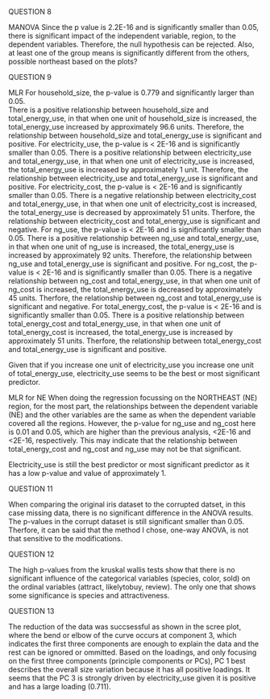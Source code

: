 

QUESTION 8

MANOVA
Since the p value is 2.2E-16 and is significantly smaller than 0.05, 
  there is significant impact of the independent variable, region, 
  to the dependent variables.  Therefore, the null hypothesis can be rejected.
  Also, at least one of the group means is significantly different from the 
  others, possible northeast based on the plots?


QUESTION 9

MLR
For household_size, the p-value is 0.779 and significantly larger than 0.05.  
  There is a positive relationship between household_size and total_energy_use,
  in that when one unit of household_size is increased, the total_energy_use increased by approximately 96.6 units.
  Therefore, the relationship between household_size and total_energy_use is significant and positive.
  For electricity_use, the p-value is < 2E-16 and is significantly smaller than 0.05.
  There is a positive relationship between electricity_use and total_energy_use, in that
  when one unit of electricity_use is increased, the total_energy_use is increased by approximately 1 unit.
  Therefore, the relationship between electricity_use and total_energy_use is significant and positive.
  For electricity_cost, the p-value is < 2E-16 and is significantly smaller than 0.05.
  There is a negative relationship between electricity_cost and total_energy_use, in that
  when one unit of electricity_cost is increased, the total_energy_use is decreased by approximately 51 units.
  Therfore, the relationship between electricity_cost and total_energy_use is significant and negative.
  For ng_use, the p-value is < 2E-16 and is significantly smaller than 0.05.
  There is a positive relationship between ng_use and total_energy_use, in that
  when one unit of ng_use is increased, the total_energy_use is increased by approximately 92 units.
  Therefore, the relationship between ng_use and total_energy_use is significant and positive.
  For ng_cost, the p-value is < 2E-16 and is significantly smaller than 0.05.
  There is a negative relationship between ng_cost and total_energy_use, in that
  when one unit of ng_cost is increased, the total_energy_use is decreased by approximately 45 units.
  Therfore, the relationship between ng_cost and total_energy_use is significant and negative.
  For total_energy_cost, the p-value is < 2E-16 and is significantly smaller than 0.05.
  There is a positive relationship between total_energy_cost and total_energy_use, in that
  when one unit of total_energy_cost is increased, the total_energy_use is increased by approximately 51 units.
  Therfore, the relationship between total_energy_cost and total_energy_use is significant and positive.
  
  Given that if you increase one unit of electricity_use you increase one unit of total_energy_use,
  electricity_use seems to be the best or most significant predictor.

MLR for NE
When doing the regression focussing on the NORTHEAST (NE) region, for the most part,
  the relationships between the dependent variable (NE) and the other variables are the same
  as when the dependent variable covered all the regions.  However, the p-value for ng_use
  and ng_cost here is 0.01 and 0.05, which are higher than the previous analysis, <2E-16 and <2E-16, respectively.
  This may indicate that the relationship between total_energy_cost and ng_cost and ng_use may not be that significant.
  
  Electricity_use is still the best predictor or most significant predictor as 
  it has a low p-value and value of approximately 1.


QUESTION 11

When comparing the original iris dataset to the corrupted datset, in this case
  missing data, there is no significant difference in the ANOVA results. The p-values
  in the corrupt dataset is still significant smaller than 0.05.  Therfore, it can be said
  that the method I chose, one-way ANOVA, is not that sensitive to the modifications.


QUESTION 12

The high p-values from the kruskal wallis tests show that there is no significant influence
  of the categorical variables (species, color, sold) on the ordinal variables 
  (attract, likelytobuy, review).  The only one that shows some significance is
  species and attractiveness.


QUESTION 13

The reduction of the data was succsessful as shown in the scree plot, where
  the bend or elbow of the curve occurs at component 3, which indicates
  the first three components are enough to explain the data and the rest can be
  ignored or ommitted.
Based on the loadings, and only focusing on the first three components (principle
  components or PCs), PC 1 best describes the overall size variation because it has
  all positive loadings.
It seems that the PC 3 is strongly driven by electricity_use given it is positive
  and has a large loading (0.711). 
